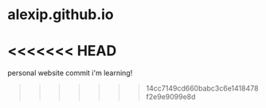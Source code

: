 # alexip.github.io
<<<<<<< HEAD
=======
personal website
commit i'm learning!
>>>>>>> 14cc7149cd660babc3c6e1418478f2e9e9099e8d
